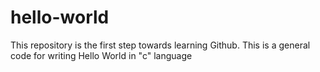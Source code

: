 # hello-world
This repository is the first step towards learning Github. This is a general code for writing Hello World in "c" language
